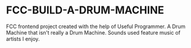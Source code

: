 # FCC-BUILD-A-DRUM-MACHINE
FCC frontend project created with the help of Useful Programmer.
A Drum Machine that isn't really a Drum Machine.
Sounds used feature music of artists I enjoy.
